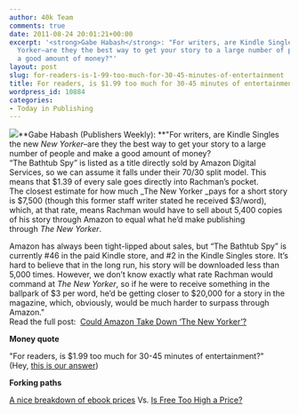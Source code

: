 ```yaml
---
author: 40k Team
comments: true
date: 2011-08-24 20:01:21+00:00
excerpt: '<strong>Gabe Habash</strong>: "For writers, are Kindle Singles the new New
  Yorker–are they the best way to get your story to a large number of people and make
  a good amount of money?"'
layout: post
slug: for-readers-is-1-99-too-much-for-30-45-minutes-of-entertainment
title: For readers, is $1.99 too much for 30-45 minutes of entertainment?
wordpress_id: 10884
categories:
- Today in Publishing
---
```


![](http://www.40kbooks.com/wp-content/uploads/Publishing1.jpg)**Gabe Habash (Publishers Weekly): **"For writers, are Kindle Singles the new _New Yorker_–are they the best way to get your story to a large number of people and make a good amount of money?   
“The Bathtub Spy” is listed as a title directly sold by Amazon Digital Services, so we can assume it falls under their 70/30 split model. This means that $1.39 of every sale goes directly into Rachman’s pocket.  
The closest estimate for how much _The New Yorker _pays for a short story is $7,500 (though this former staff writer stated he received $3/word), which, at that rate, means Rachman would have to sell about 5,400 copies of his story through Amazon to equal what he’d make publishing through _The New Yorker_.

Amazon has always been tight-lipped about sales, but “The Bathtub Spy” is currently #46 in the paid Kindle store, and #2 in the Kindle Singles store. It’s hard to believe that in the long run, his story will be downloaded less than 5,000 times. However, we don’t know exactly what rate Rachman would command at _The New Yorker_, so if he were to receive something in the ballpark of $3 per word, he’d be getting closer to $20,000 for a story in the magazine, which, obviously, would be much harder to surpass through Amazon."  
Read the full post:  [Could Amazon Take Down ‘The New Yorker’?](http://blogs.publishersweekly.com/blogs/PWxyz/?p=6585)

**Money quote**

"For readers, is $1.99 too much for 30-45 minutes of entertainment?"  
(Hey, [this is our answer](http://www.40kbooks.com))

**Forking paths**

[A nice breakdown of ebook prices](http://t.co/jNlIVwT) Vs. [Is Free Too High a Price?](http://ow.ly/65f8o)
